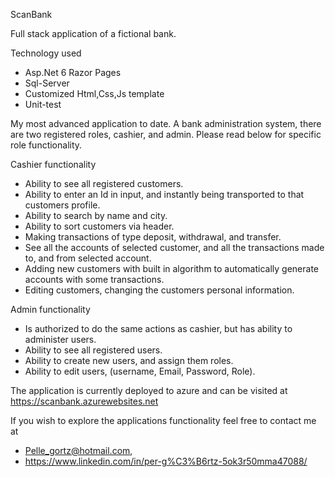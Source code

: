 ScanBank

Full stack application of a fictional bank. 

Technology used
- Asp.Net 6 Razor Pages
- Sql-Server
- Customized Html,Css,Js template
- Unit-test

My most advanced application to date. A bank administration system, there are two registered roles, cashier, and admin. 
Please read below for specific role functionality.

Cashier functionality 

- Ability to see all registered customers.
- Ability to enter an Id in input, and instantly being transported to that customers profile.
- Ability to search by name and city.
- Ability to sort customers via header.
- Making transactions of type deposit, withdrawal, and transfer.
- See all the accounts of selected customer, and all the transactions made to, and from selected account. 
- Adding new customers with built in algorithm to automatically generate accounts with some transactions.
- Editing customers, changing the customers personal information.

Admin functionality

- Is authorized to do the same actions as cashier, but has ability to administer users.
- Ability to see all registered users.
- Ability to create new users, and assign them roles.
- Ability to edit users, (username, Email, Password, Role).

The application is currently deployed to azure
and can be visited at https://scanbank.azurewebsites.net

If you wish to explore the applications functionality feel free to contact me at
- Pelle_gortz@hotmail.com,
- https://www.linkedin.com/in/per-g%C3%B6rtz-5ok3r50mma47088/
